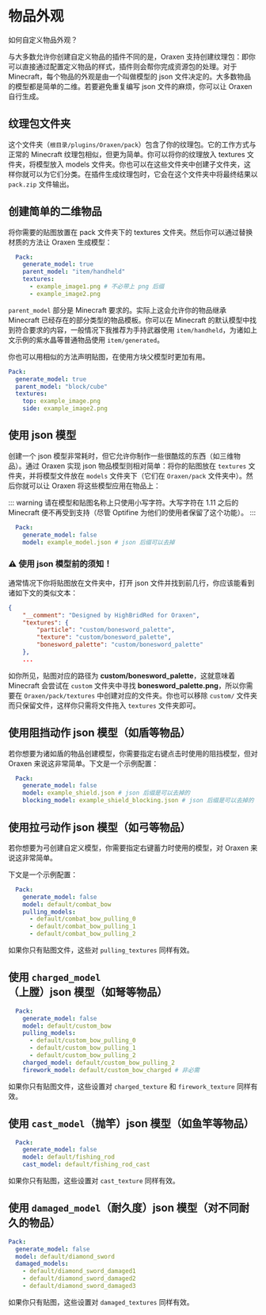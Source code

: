 # 物品外观
如何自定义物品外观？

与大多数允许你创建自定义物品的插件不同的是，Oraxen 支持创建纹理包：即你可以直接通过配置定义物品的样式，插件则会帮你完成资源包的处理。对于 Minecraft，每个物品的外观是由一个叫做模型的 json 文件决定的。大多数物品的模型都是简单的二维。若要避免重复编写 json 文件的麻烦，你可以让 Oraxen 自行生成。

## 纹理包文件夹

这个文件夹（`根目录/plugins/Oraxen/pack`）包含了你的纹理包。它的工作方式与正常的 Minecraft 纹理包相似，但更为简单。你可以将你的纹理放入 textures 文件夹，将模型放入 models 文件夹。你也可以在这些文件夹中创建子文件夹，这样你就可以为它们分类。在插件生成纹理包时，它会在这个文件夹中将最终结果以 `pack.zip` 文件输出。

## 创建简单的二维物品

将你需要的贴图放置在 pack 文件夹下的 textures 文件夹。然后你可以通过替换材质的方法让 Oraxen 生成模型：

```YAML
  Pack:
    generate_model: true
    parent_model: "item/handheld"
    textures:
      - example_image1.png # 不必带上 png 后缀
      - example_image2.png
```

`parent_model` 部分是 Minecraft 要求的。实际上这会允许你的物品继承 Minecraft 已经存在的部分类型的物品模板。你可以在 Minecraft 的默认模型中找到符合要求的内容，一般情况下我推荐为手持武器使用 `item/handheld`，为诸如上文示例的紫水晶等普通物品使用 `item/generated`。

你也可以用相似的方法声明贴图，在使用方块父模型时更加有用。

```YAML
Pack:
  generate_model: true
  parent_model: "block/cube"
  textures:
    top: example_image.png
    side: example_image2.png
```

## 使用 json 模型

创建一个 json 模型非常耗时，但它允许你制作一些很酷炫的东西（如三维物品）。通过 Oraxen 实现 json 物品模型则相对简单：将你的贴图放在 `textures` 文件夹，并将模型文件放在 `models` 文件夹下（它们在 `Oraxen/pack` 文件夹中）。然后你就可以让 Oraxen 将这些模型应用在物品上：

::: warning
请在模型和贴图名称上只使用小写字符。大写字符在 1.11 之后的 Minecraft 便不再受到支持（尽管 Optifine 为他们的使用者保留了这个功能）。
:::

```YAML
  Pack:
    generate_model: false
    model: example_model.json # json 后缀可以去掉
```

### ⚠️ 使用 json 模型前的须知！

通常情况下你将贴图放在文件夹中，打开 json 文件并找到前几行，你应该能看到诸如下文的类似文本：

```JSON
{
	"__comment": "Designed by HighBridRed for Oraxen",
	"textures": {
		"particle": "custom/bonesword_palette",
		"texture": "custom/bonesword_palette",
		"bonesword_palette": "custom/bonesword_palette"
	},
	...
```

如你所见，贴图对应的路径为 **custom/bonesword_palette**，这就意味着 Minecraft 会尝试在 `custom` 文件夹中寻找 **bonesword_palette.png**，所以你需要在 `Oraxen/pack/textures` 中创建对应的文件夹。你也可以移除 `custom/` 文件夹而只保留文件，这样你只需将文件拖入 `textures` 文件夹即可。

## 使用阻挡动作 json 模型（如盾等物品）

若你想要为诸如盾的物品创建模型，你需要指定右键点击时使用的阻挡模型，但对 Oraxen 来说这非常简单。下文是一个示例配置：

```YAML
  Pack:
    generate_model: false
    model: example_shield.json # json 后缀是可以去掉的
    blocking_model: example_shield_blocking.json # json 后缀是可以去掉的
```

## 使用拉弓动作 json 模型（如弓等物品）

若你想要为弓创建自定义模型，你需要指定右键蓄力时使用的模型，对 Oraxen 来说这非常简单。

下文是一个示例配置：

```YAML
  Pack:
    generate_model: false
    model: default/combat_bow
    pulling_models:
      - default/combat_bow_pulling_0
      - default/combat_bow_pulling_1
      - default/combat_bow_pulling_2
```

如果你只有贴图文件，这些对 `pulling_textures` 同样有效。

## 使用 `charged_model`（上膛）json 模型（如弩等物品）

```YAML
  Pack:
    generate_model: false
    model: default/custom_bow
    pulling_models:
      - default/custom_bow_pulling_0
      - default/custom_bow_pulling_1
      - default/custom_bow_pulling_2
    charged_model: default/custom_bow_pulling_2
    firework_model: default/custom_bow_charged # 非必需
```

如果你只有贴图文件，这些设置对 `charged_texture` 和 `firework_texture` 同样有效。

## 使用 `cast_model`（抛竿）json 模型（如鱼竿等物品）

```YAML
  Pack:
    generate_model: false
    model: default/fishing_rod
    cast_model: default/fishing_rod_cast
```

如果你只有贴图，这些设置对 `cast_texture` 同样有效。

## 使用 `damaged_model`（耐久度）json 模型（对不同耐久的物品）

```YAML
Pack:
  generate_model: false
  model: default/diamond_sword
  damaged_models:
    - default/diamond_sword_damaged1
    - default/diamond_sword_damaged2
    - default/diamond_sword_damaged3
```

如果你只有贴图，这些设置对 `damaged_textures` 同样有效。